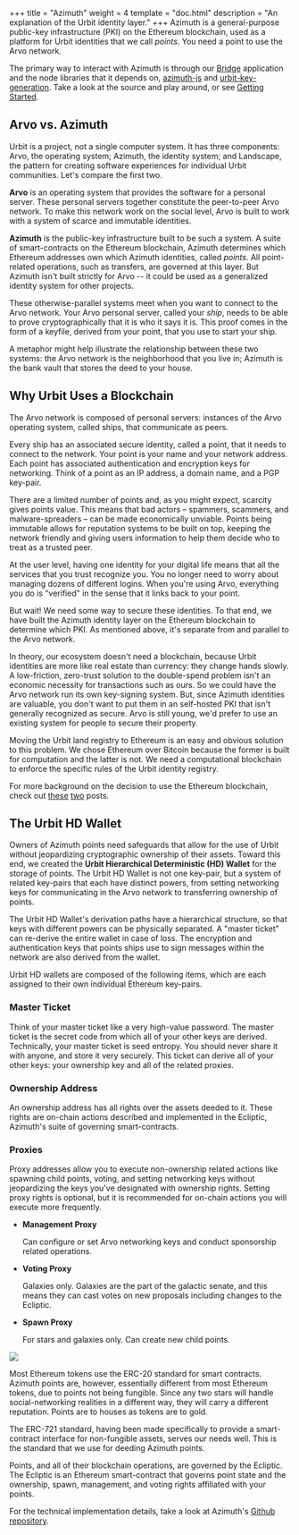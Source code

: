+++
title = "Azimuth"
weight = 4
template = "doc.html"
description = "An explanation of the Urbit identity layer."
+++
Azimuth is a general-purpose public-key infrastructure (PKI) on the Ethereum blockchain, used as a platform for Urbit identities that we call _points_. You need a point to use the Arvo network.

The primary way to interact with Azimuth is through our [Bridge](https://github.com/urbit/bridge) application and the node libraries that it depends on, [azimuth-js](https://github.com/urbit/azimuth-js) and [urbit-key-generation](https://github.com/urbit/urbit-key-generation). Take a look at the source and play around, or see [Getting Started](/docs/getting-started).

## Arvo vs. Azimuth

Urbit is a project, not a single computer system. It has three components: Arvo, the operating system; Azimuth, the identity system; and Landscape, the pattern for creating software experiences for individual Urbit communities. Let's compare the first two.

**Arvo** is an operating system that provides the software for a personal server. These personal servers together constitute the peer-to-peer Arvo network. To make this network work on the social level, Arvo is built to work with a system of scarce and immutable identities.

**Azimuth** is the public-key infrastructure built to be such a system. A suite of smart-contracts on the Ethereum blockchain, Azimuth determines which Ethereum addresses own which Azimuth identities, called _points_. All point-related operations, such as transfers, are governed at this layer. But Azimuth isn't built strictly for Arvo -- it could be used as a generalized identity system for other projects.

These otherwise-parallel systems meet when you want to connect to the Arvo network. Your Arvo personal server, called your _ship_, needs to be able to prove cryptographically that it is who it says it is. This proof comes in the form of a keyfile, derived from your point, that you use to start your ship.

A metaphor might help illustrate the relationship between these two systems: the Arvo network is the neighborhood that you live in; Azimuth is the bank vault that stores the deed to your house.

## Why Urbit Uses a Blockchain

The Arvo network is composed of personal servers: instances of the Arvo operating system, called ships, that communicate as peers.

Every ship has an associated secure identity, called a point, that it needs to connect to the network. Your point is your name and your network address. Each point has associated authentication and encryption keys for networking. Think of a point as an IP address, a domain name, and a PGP key-pair.

There are a limited number of points and, as you might expect, scarcity gives points value. This means that bad actors – spammers, scammers, and malware-spreaders – can be made economically unviable. Points being immutable allows for reputation systems to be built on top, keeping the network friendly and giving users information to help them decide who to treat as a trusted peer.

At the user level, having one identity for your digital life means that all the services that you trust recognize you. You no longer need to worry about managing dozens of different logins. When you're using Arvo, everything you do is "verified" in the sense that it links back to your point.

But wait! We need some way to secure these identities. To that end, we have built the Azimuth identity layer on the Ethereum blockchain to determine which PKI. As mentioned above, it's separate from and parallel to the Arvo network.

In theory, our ecosystem doesn't need a blockchain, because Urbit identities are more like real estate than currency: they change hands slowly. A low-friction, zero-trust solution to the double-spend problem isn't an economic necessity for transactions such as ours. So we could have the Arvo network run its own key-signing system. But, since Azimuth identities are valuable, you don't want to put them in an self-hosted PKI that isn't generally recognized as secure. Arvo is still young, we'd prefer to use an existing system for people to secure their property.

Moving the Urbit land registry to Ethereum is an easy and obvious solution to this problem. We chose Ethereum over Bitcoin because the former is built for computation and the latter is not. We need a computational blockchain to enforce the specific rules of the Urbit identity registry.

For more background on the decision to use the Ethereum blockchain, check out [these](https://urbit.org/posts/essays/urbit-and-the-blockchain/) [two](https://urbit.org/posts/essays/bootstrapping-urbit-from-ethereum/) posts.

## The Urbit HD Wallet

Owners of Azimuth points need safeguards that allow for the use of Urbit without jeopardizing cryptographic ownership of their assets. Toward this end, we created the **Urbit Hierarchical Deterministic (HD) Wallet** for the storage of points. The Urbit HD Wallet is not one key-pair, but a system of related key-pairs that each have distinct powers, from setting networking keys for communicating in the Arvo network to transferring ownership of points.

The Urbit HD Wallet's derivation paths have a hierarchical structure, so that keys with different powers can be physically separated. A \"master ticket" can re-derive the entire wallet in case of loss. The encryption and authentication keys that points ships use to sign messages within the network are also derived from the wallet.

Urbit HD wallets are composed of the following items, which are each assigned to their own individual Ethereum key-pairs.

### Master Ticket

Think of your master ticket like a very high-value password. The master ticket is the secret code from which all of your other keys are derived. Technically, your master ticket is seed entropy. You should never share it with anyone, and store it very securely. This ticket can derive all of your other keys: your ownership key and all of the related proxies.

### Ownership Address

An ownership address has all rights over the assets deeded to it. These rights are on-chain actions described and implemented in the Ecliptic, Azimuth's suite of governing smart-contracts.

### Proxies

Proxy addresses allow you to execute non-ownership related actions like spawning child points, voting, and setting networking keys without jeopardizing the keys you've designated with ownership rights. Setting proxy rights is optional, but it is recommended for on-chain actions you will execute more frequently.

- **Management Proxy**

  Can configure or set Arvo networking keys and conduct sponsorship related
  operations.

- **Voting Proxy**

  Galaxies only. Galaxies are the part of the galactic senate, and this means
  they can cast votes on new proposals including changes to the Ecliptic.

- **Spawn Proxy**

  For stars and galaxies only. Can create new child points.

![](https://media.urbit.org/fora/proposals/UP-8.jpg)


Most Ethereum tokens use the ERC-20 standard for smart contracts. Azimuth points
are, however, essentially different from most Ethereum tokens, due to points not
being fungible. Since any two stars will handle social-networking realities in a
different way, they will carry a different reputation. Points are to houses as
tokens are to gold.

The ERC-721 standard, having been made specifically to provide a smart-contract
interface for non-fungible assets, serves our needs well. This is the standard
that we use for deeding Azimuth points.

Points, and all of their blockchain operations, are governed by the Ecliptic.
The Ecliptic is an Ethereum smart-contract that governs point state and the
ownership, spawn, management, and voting rights affiliated with your points.

For the technical implementation details, take a look at Azimuth's 
[Github repository](https://github.com/urbit/azimuth).
